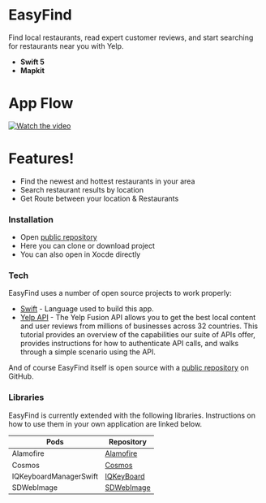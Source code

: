 # EasyFind

Find local restaurants, read expert customer reviews, and start searching for restaurants near you with Yelp.
  - **Swift 5**
  - **Mapkit**
  
# App Flow

[![Watch the video](<img src="Screens/Signin.png" width= 250> )](https://youtu.be/PoUv_gJhoJU)

  #  Features!

  - Find the newest and hottest restaurants in your area
  - Search restaurant results by location
  - Get Route between your location & Restaurants
  
### Installation

 - Open  [public repository][git]
 - Here you can clone or download project
 - You can also open in Xocde directly

  ### Tech

EasyFind uses a number of open source projects to work properly:

* [Swift] - Language used to build this app. 
* [Yelp API] - The Yelp Fusion API allows you to get the best local content and user reviews from millions of businesses across 32 countries. This tutorial provides an overview of the capabilities our suite of APIs offer, provides instructions for how to authenticate API calls, and walks through a simple scenario using the API.

And of course EasyFind itself is open source with a [public repository][git]
 on GitHub.

### Libraries

EasyFind is currently extended with the following libraries. Instructions on how to use them in your own application are linked below.

| Pods | Repository |
| ------ | ------ |
| Alamofire | [Alamofire] |
| Cosmos | [Cosmos] |
| IQKeyboardManagerSwift | [IQKeyBoard] |
| SDWebImage | [SDWebImage] |


[//]: # (These are reference links used in the body of this note and get stripped out when the markdown processor does its job. There is no need to format nicely because it shouldn't be seen. Thanks SO - http://stackoverflow.com/questions/4823468/store-comments-in-markdown-syntax)

   [git]: <https://github.com/RamaniOS/EasyFind.git>
   [swift]: <https://developer.apple.com/documentation/swift>
   [yelp API]: <https://www.yelp.com/developers/v3/manage_app>
   [alamofire]: <https://github.com/Alamofire/Alamofire>
   [cosmos]: <https://github.com/evgenyneu/Cosmos>
   [SDWebImage]: <https://github.com/SDWebImage/SDWebImage>
   [IQKeyboard]: <https://github.com/hackiftekhar/IQKeyboardManager/tree/master/IQKeyboardManagerSwift>

   
   